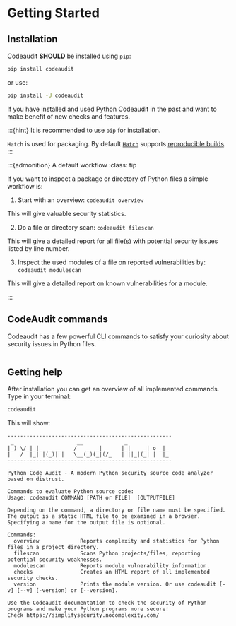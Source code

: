 # Getting Started

## Installation

Codeaudit **SHOULD** be installed using `pip`:

```bash
pip install codeaudit
```

or use:

```bash
pip install -U codeaudit
```

If you have installed and used Python Codeaudit in the past and want to make benefit  of new checks and features.

:::{hint} 
It is recommended to use `pip` for installation. 

`Hatch` is used for packaging. By default [`Hatch`](https://hatch.pypa.io/latest/config/build/#reproducible-builds) supports [reproducible builds](https://nocomplexity.com/documents/securityarchitecture/prevention/reproduciblebuilds.html#reproducible-builds).
:::

:::{admonition} A default workflow
:class: tip

If you want to inspect a package or directory of Python files a simple workflow is:

1. Start with an overview: `codeaudit overview`

This will give valuable security statistics.

2. Do a file or directory scan: `codeaudit filescan` 

This will give a detailed report for all file(s) with potential security issues listed by line number.

3. Inspect the used modules of a file on reported vulnerabilities by: `codeaudit modulescan`

This will give a detailed report on known vulnerabilities for a module.

:::

## CodeAudit commands

Codeaudit has a few powerful CLI commands to satisfy your curiosity about security issues in Python files.

```{tableofcontents}
```



## Getting help

After installation you can get an overview of all implemented commands. Type in your terminal:

```bash
codeaudit
```

This will show:

```text
----------------------------------------------------
 _                    __             _             
|_) \/_|_|_  _ __    /   _  _| _    |_|    _| o _|_
|   /  |_| |(_)| |   \__(_)(_|(/_   | ||_|(_| |  |_
----------------------------------------------------

Python Code Audit - A modern Python security source code analyzer based on distrust.

Commands to evaluate Python source code:
Usage: codeaudit COMMAND [PATH or FILE]  [OUTPUTFILE] 

Depending on the command, a directory or file name must be specified. The output is a static HTML file to be examined in a browser. Specifying a name for the output file is optional.

Commands:
  overview             Reports complexity and statistics for Python files in a project directory.
  filescan             Scans Python projects/files, reporting potential security weaknesses.
  modulescan           Reports module vulnerability information.
  checks               Creates an HTML report of all implemented security checks.
  version              Prints the module version. Or use codeaudit [-v] [--v] [-version] or [--version].

Use the Codeaudit documentation to check the security of Python programs and make your Python programs more secure!
Check https://simplifysecurity.nocomplexity.com/ 
```
